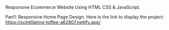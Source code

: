 Responsive Ecommerce Website Using HTML CSS & JavaScript.


 Part1: Responsive Home Page Design.
Here is the link to display the project: https://scintillating-toffee-a62807.netlify.app/
 
